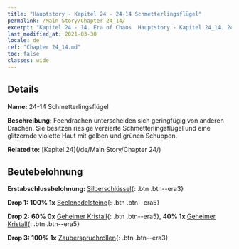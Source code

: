 ```yaml
---
title: "Hauptstory - Kapitel 24 - 24-14 Schmetterlingsflügel"
permalink: /Main Story/Chapter 24_14/
excerpt: "Kapitel 24 - 14. Era of Chaos  Hauptstory - Kapitel 24_14. 24-14 Schmetterlingsflügel"
last_modified_at: 2021-03-30
locale: de
ref: "Chapter 24_14.md"
toc: false
classes: wide
---
```


## Details

 **Name:** 24-14 Schmetterlingsflügel

 **Beschreibung:** Feendrachen unterscheiden sich geringfügig von anderen Drachen. Sie besitzen riesige verzierte Schmetterlingsflügel und eine glitzernde violette Haut mit gelben und grünen Schuppen.

 **Related to:** [Kapitel 24](/de/Main Story/Chapter 24/)

## Beutebelohnung

 **Erstabschlussbelohnung:** [Silberschlüssel](/de/Items/con_693/){: .btn .btn--era3}

 **Drop 1:** **100% 1x** [Seelenedelsteine](/de/Items/mat_86/){: .btn .btn--era5}

 **Drop 2:** **60% 0x** [Geheimer Kristall](/de/Items/mat_80/){: .btn .btn--era5}, **40% 1x** [Geheimer Kristall](/de/Items/mat_80/){: .btn .btn--era5}

 **Drop 3:** **100% 1x** [Zauberspruchrollen](/de/Items/con_694/){: .btn .btn--era3}

